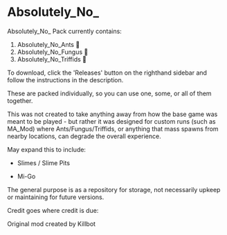 # Absolutely_No_

Absolutely_No_ Pack currently contains:

1. Absolutely_No_Ants 🐜
2. Absolutely_No_Fungus 🍄
3. Absolutely_No_Triffids 🌱

To download, click the 'Releases' button on the righthand sidebar and follow the instructions in the description.

These are packed individually, so you can use one, some, or all of them together.

This was not created to take anything away from how the base game was meant to be played - but rather it was designed for custom runs (such as MA_Mod) where Ants/Fungus/Triffids, or anything that mass spawns from nearby locations, can degrade the overall experience.

May expand this to include:

- Slimes / Slime Pits

- Mi-Go

The general purpose is as a repository for storage, not necessarily upkeep or maintaining for future versions.

Credit goes where credit is due:

Original mod created by Killbot

